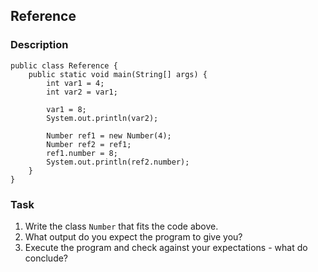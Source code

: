 ## Reference

### Description
```
public class Reference {
	public static void main(String[] args) {
		int var1 = 4;
		int var2 = var1;

		var1 = 8;
		System.out.println(var2);

		Number ref1 = new Number(4);
		Number ref2 = ref1;
		ref1.number = 8;
		System.out.println(ref2.number);
    }
}
```
### Task
1. Write the class `Number` that fits the code above.
2. What output do you expect the program to give you?
3. Execute the program and check against your expectations - what do conclude?
